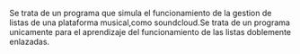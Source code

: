 Se trata de un programa que simula el funcionamiento de la gestion de listas 
de una plataforma musical,como soundcloud.Se trata de un programa unicamente
para el aprendizaje del funcionamiento de las listas doblemente enlazadas.

